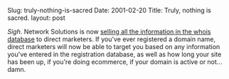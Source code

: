 Slug: truly-nothing-is-sacred
Date: 2001-02-20
Title: Truly, nothing is sacred.
layout: post

*Sigh*. Network Solutions is now <a href="http://public.wsj.com/sn/y/SB982282009562632162.html">selling all the information in the whois database</a> to direct marketers. If you&#39;ve ever registered a domain name, direct marketers will now be able to target you based on any information you&#39;ve entered in the registration database, as well as how long your site has been up, if you&#39;re doing ecommerce, if your domain is active or not... damn.
